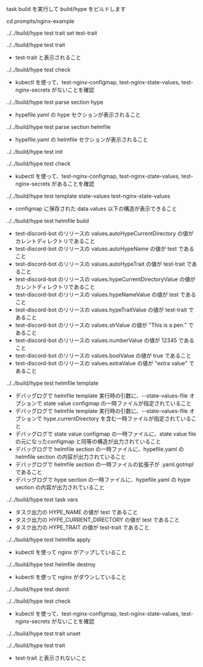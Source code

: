 task build を実行して build/hype をビルドします

cd prompts/nginx-example

../../build/hype test trait set test-trait

../../build/hype test trait
  * test-trait と表示されること

../../build/hype test check
  * kubectl を使って、test-nginx-configmap, test-nginx-state-values, test-nginx-secrets がないことを確認

../../build/hype test parse section hype
  * hypefile.yaml の hype セクションが表示されること

../../build/hype test parse section helmfile
  * hypefile.yaml の helmfile セクションが表示されること

../../build/hype test init

../../build/hype test check
  * kubectl を使って、test-nginx-configmap, test-nginx-state-values, test-nginx-secrets があることを確認

../../build/hype test template state-values test-nginx-state-values
  * configmap に保存された data.values 以下の構造が表示できること

../../build/hype test helmfile build
  * test-discord-bot のリリースの values.autoHypeCurrentDirectory の値がカレントディレクトリであること
  * test-discord-bot のリリースの values.autoHypeName の値が test であること
  * test-discord-bot のリリースの values.autoHypeTrait の値が test-trait であること
  * test-discord-bot のリリースの values.hypeCurrentDirectoryValue の値がカレントディレクトリであること
  * test-discord-bot のリリースの values.hypeNameValue の値が test であること
  * test-discord-bot のリリースの values.hypeTraitValue の値が test-trait であること
  * test-discord-bot のリリースの values.strValue の値が "This is a pen." であること
  * test-discord-bot のリリースの values.numberValue の値が 12345 であること
  * test-discord-bot のリリースの values.boolValue の値が true であること
  * test-discord-bot のリリースの values.extraValue の値が "extra value" であること

../../build/hype test helmfile template
  * デバッグログで helmfile template 実行時の引数に、--state-values-file オプションで state value configmap の一時ファイルが指定されていること
  * デバッグログで helmfile template 実行時の引数に、--state-values-file オプションで hype.currentDirectory を含む一時ファイルが指定されていること
  * デバッグログで state value configmap の一時ファイルに、state value file の元になったconfigmap と同等の構造が出力されていること
  * デバッグログで helmfile section の一時ファイルに、hypefile.yaml の helmfile section の内容が出力されていること
  * デバッグログで helmfile section の一時ファイルの拡張子が .yaml.gotmpl であること
  * デバッグログで hype section の一時ファイルに、hypefile.yaml の hype section の内容が出力されていること

../../build/hype test task vars
  * タスク出力の HYPE_NAME の値が test であること
  * タスク出力の HYPE_CURRENT_DIRECTORY の値が test であること
  * タスク出力の HYPE_TRAIT の値が test-trait であること

../../build/hype test helmfile apply
  * kubectl を使って nginx がアップしていること

../../build/hype test helmfile destroy
  * kubectl を使って nginx がダウンしていること

../../build/hype test deinit

../../build/hype test check
  * kubectl を使って、test-nginx-configmap, test-nginx-state-values, test-nginx-secrets がないことを確認

../../build/hype test trait unset

../../build/hype test trait
  * test-trait と表示されないこと

